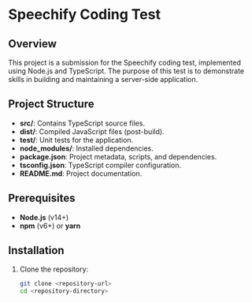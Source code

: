 # Speechify Coding Test

## Overview

This project is a submission for the Speechify coding test, implemented using Node.js and TypeScript. The purpose of this test is to demonstrate skills in building and maintaining a server-side application.

## Project Structure

- **src/**: Contains TypeScript source files.
- **dist/**: Compiled JavaScript files (post-build).
- **test/**: Unit tests for the application.
- **node_modules/**: Installed dependencies.
- **package.json**: Project metadata, scripts, and dependencies.
- **tsconfig.json**: TypeScript compiler configuration.
- **README.md**: Project documentation.

## Prerequisites

- **Node.js** (v14+)
- **npm** (v6+) or **yarn**

## Installation

1. Clone the repository:
   ```bash
   git clone <repository-url>
   cd <repository-directory>

